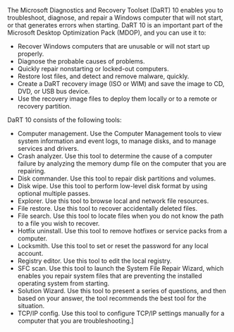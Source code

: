 The Microsoft Diagnostics and Recovery Toolset (DaRT) 10 enables you to troubleshoot, diagnose, and repair a Windows computer that will not start, or that generates errors when starting. DaRT 10 is an important part of the Microsoft Desktop Optimization Pack (MDOP), and you can use it to:

 -  Recover Windows computers that are unusable or will not start up properly.
 -  Diagnose the probable causes of problems.
 -  Quickly repair nonstarting or locked-out computers.
 -  Restore lost files, and detect and remove malware, quickly.
 -  Create a DaRT recovery image (ISO or WIM) and save the image to CD, DVD, or USB bus device.
 -  Use the recovery image files to deploy them locally or to a remote or recovery partition.

DaRT 10 consists of the following tools:

 -  Computer management. Use the Computer Management tools to view system information and event logs, to manage disks, and to manage services and drivers.
 -  Crash analyzer. Use this tool to determine the cause of a computer failure by analyzing the memory dump file on the computer that you are repairing.
 -  Disk commander. Use this tool to repair disk partitions and volumes.
 -  Disk wipe. Use this tool to perform low-level disk format by using optional multiple passes.
 -  Explorer. Use this tool to browse local and network file resources.
 -  File restore. Use this tool to recover accidentally deleted files.
 -  File search. Use this tool to locate files when you do not know the path to a file you wish to recover.
 -  Hotfix uninstall. Use this tool to remove hotfixes or service packs from a computer.
 -  Locksmith. Use this tool to set or reset the password for any local account.
 -  Registry editor. Use this tool to edit the local registry.
 -  SFC scan. Use this tool to launch the System File Repair Wizard, which enables you repair system files that are preventing the installed operating system from starting.
 -  Solution Wizard. Use this tool to present a series of questions, and then based on your answer, the tool recommends the best tool for the situation.
 -  TCP/IP config. Use this tool to configure TCP/IP settings manually for a computer that you are troubleshooting.\]
